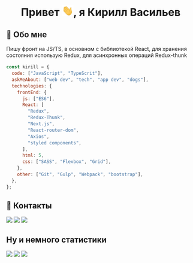<h1 align="center">Привет <img src="https://raw.githubusercontent.com/kirillwork56/kirillwork56/master/images/Hi.gif" width="30px">, я Кирилл Васильев </h1>

<h2>🚀 Обо мне</h2>

<p>
Пишу фронт на JS/TS, в основном с библиотекой React, для хранения состояния использую Redux, для асинхронных операций Redux-thunk
</p>

```javascript
const kirill = {
  code: ["JavaScript", "TypeScrit"],
  askMeAbout: ["web dev", "tech", "app dev", "dogs"],
  technologies: {
    frontEnd: {
      js: ["ES6"],
      React: [
        "Redux",
        "Redux-Thunk",
        "Next.js",
        "React-router-dom",
        "Axios",
        "styled components",
      ],
      html: 5,
      css: ["SASS", "Flexbox", "Grid"],
    },
    other: ["Git", "Gulp", "Webpack", "bootstrap"],
  },
};
```

<h2 >🔗 Контакты</h2>

<a href="https://t.me/KirillWork"><img src="https://img.shields.io/badge/Telegram-ffffff?style=for-the-badge&logo=telegram&logoColor=white"></a>
<a href="https://www.linkedin.com/in/kirillvasiliev"><img src="https://img.shields.io/badge/linkedin-0A66C2?style=for-the-badge&logo=linkedin&logoColor=white"></a>
<a href="mailto:kirillwork56@gmail.com"><img src="https://img.shields.io/badge/Gmail-D14836?style=for-the-badge&logo=gmail&logoColor=white"></a>

<h2>Ну и немного статистики</h2>

<img src="https://github-readme-stats.vercel.app/api/top-langs/?username=kirillwork56&layout=compact&theme=nord">

<img src="https://github-readme-streak-stats.herokuapp.com?user=kirillwork56&theme=nord&hide_border=true&date_format=j%20M%5B%20Y%5D">

<img src="https://github-profile-summary-cards.vercel.app/api/cards/profile-details?username=kirillwork56&theme=nord_dark">
